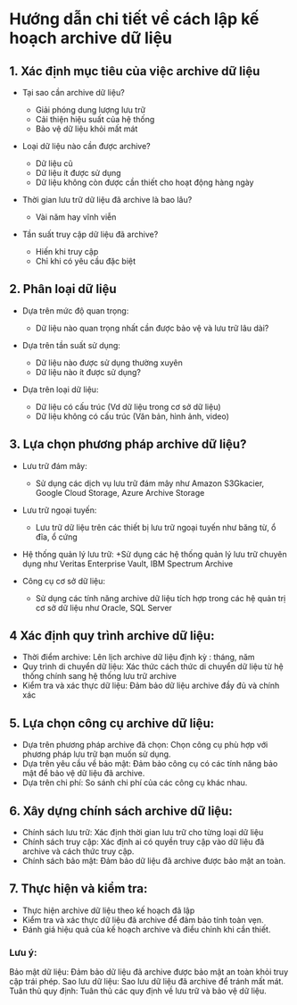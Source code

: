 # Hướng dẫn chi tiết về cách lập kế hoạch archive dữ liệu
## 1. Xác định mục tiêu của việc archive dữ liệu
- Tại sao cần archive dữ liệu?
    + Giải phóng dung lượng lưu trữ
    + Cải thiện hiệu suất của hệ thống
    + Bảo vệ dữ liệu khỏi mất mát

- Loại dữ liệu nào cần được archive?
    + Dữ liệu cũ
    + Dữ liệu ít được sử dụng
    + Dữ liệu không còn được cần thiết cho hoạt động hàng ngày

- Thời gian lưu trữ dữ liệu đã archive là bao lâu?
    + Vài năm hay vĩnh viễn

- Tần suất truy cập dữ liệu đã archive?
    + Hiến khi truy cập
    + Chỉ khi có yêu cầu đặc biệt

## 2. Phân loại dữ liệu
- Dựa trên mức độ quan trọng: 
    + Dữ liệu nào quan trọng nhất cần được bảo vệ và lưu trữ lâu dài?

- Dựa trên tần suất sử dụng:
    + Dữ liệu nào được sử dụng thường xuyên
    + Dữ liệu nào ít được sử dụng?

- Dựa trên loại dữ liệu:
    + Dữ liệu có cấu trúc (Vd dữ liệu trong cơ sở dữ liệu)
    + Dữ liệu không có cấu trúc (Văn bản, hình ảnh, video)

## 3. Lựa chọn phương pháp archive dữ liệu?
- Lưu trữ đám mây:
    + Sử dụng các dịch vụ lưu trữ đám mây như Amazon S3Gkacier, Google Cloud Storage, Azure Archive Storage
- Lưu trữ ngoại tuyến:
    + Lưu trữ dữ liệu trên các thiết bị lưu trữ ngoại tuyến như băng từ, ổ đĩa, ổ cứng

- Hệ thống quản lý lưu trữ:
    +Sử dụng các hệ thống quản lý lưu trữ chuyên dụng như Veritas Enterprise Vault, IBM Spectrum Archive

- Công cụ cơ sở dữ liệu:
    + Sử dụng các tính năng archive dữ liệu tích hợp trong các hệ quản trị cơ sở dữ liệu như Oracle, SQL Server

## 4 Xác định quy trình archive dữ liệu:
- Thời điểm archive: Lên lịch archive dữ liệu định kỳ : tháng, năm
- Quy trình di chuyển dữ liệu: Xác thức cách thức di chuyển dữ liệu từ hệ thống chính sang hệ thống lưu trữ archive
- Kiểm tra và xác thực dữ liệu: Đảm bảo dữ liệu archive đầy đủ và chính xác

## 5. Lựa chọn công cụ archive dữ liệu:
- Dựa trên phương pháp archive đã chọn: Chọn công cụ phù hợp với phương pháp lưu trữ bạn muốn sử dụng.
- Dựa trên yêu cầu về bảo mật: Đảm bảo công cụ có các tính năng bảo mật để bảo vệ dữ liệu đã archive.
- Dựa trên chi phí: So sánh chi phí của các công cụ khác nhau.

## 6. Xây dựng chính sách archive dữ liệu:
- Chính sách lưu trữ: Xác định thời gian lưu trữ cho từng loại dữ liệu
- Chính sách truy cập: Xác định ai có quyền truy cập vào dữ liệu đã archive và cách thức truy cập.
- Chính sách bảo mật: Đảm bảo dữ liệu đã archive được bảo mật an toàn.

## 7. Thực hiện và kiểm tra:
- Thực hiện archive dữ liệu theo kế hoạch đã lập
- Kiểm tra và xác thực dữ liệu đã archive để đảm bảo tính toàn vẹn.
- Đánh giá hiệu quả của kế hoạch archive và điều chỉnh khi cần thiết.


### Lưu ý:

Bảo mật dữ liệu: Đảm bảo dữ liệu đã archive được bảo mật an toàn khỏi truy cập trái phép.
Sao lưu dữ liệu: Sao lưu dữ liệu đã archive để tránh mất mát.
Tuân thủ quy định: Tuân thủ các quy định về lưu trữ và bảo vệ dữ liệu.
